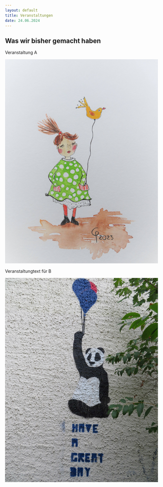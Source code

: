 ```yaml
---
layout: default
title: Veranstaltungen
date: 24.06.2024
---
```


## Was wir bisher gemacht haben

Veranstaltung A

<section>
  <div class="box alt">
    <div class="row gtr-uniform">
      <div class="col-6"><span class="image fit"><img src="images/Sommerelse.jpg" alt="" /></span></div>
    </div>
  </div>
</section>

Veranstaltungtext für B

<section>
  <div class="box alt">
    <div class="row gtr-uniform">
      <div class="col-2"><span class="image fit"><img src="images/Panda2.jpg" alt="" /></span></div>
    </div>
  </div>
</section>